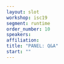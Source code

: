 ```yaml
---
layout: slot
workshop: isc19
segment: runtime
order_number: 10
speakers:
affiliation:
title: "PANEL: Q&A"
start: ""
---
```

